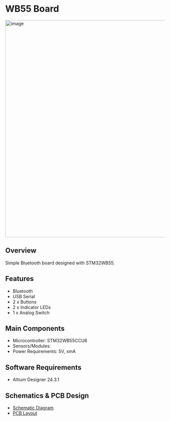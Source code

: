 # WB55 Board

<img width="1018" height="685" alt="image" src="https://github.com/user-attachments/assets/a5cb8328-0d22-48ec-afc1-f199445b5f3a" />

## Overview

Simple Bluetooth board designed with STM32WB55.

## Features

- Bluetooth
- USB Serial
- 2 x Buttons
- 2 x Indicator LEDs
- 1 x Analog Switch

## Main Components

- Microcontroller: STM32WB55CCU6
- Sensors/Modules: 
- Power Requirements: 5V, xmA

## Software Requirements

- Altium Designer 24.3.1

## Schematics & PCB Design

- [Schematic Diagram](MCU.SchDoc)
- [PCB Layout](#)
